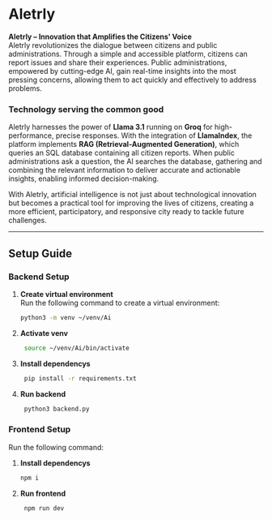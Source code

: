 # Aletrly

**Aletrly – Innovation that Amplifies the Citizens' Voice**  
Aletrly revolutionizes the dialogue between citizens and public administrations. Through a simple and accessible platform, citizens can report issues and share their experiences. Public administrations, empowered by cutting-edge AI, gain real-time insights into the most pressing concerns, allowing them to act quickly and effectively to address problems.

### Technology serving the common good  
Aletrly harnesses the power of **Llama 3.1** running on **Groq** for high-performance, precise responses. With the integration of **LlamaIndex**, the platform implements **RAG (Retrieval-Augmented Generation)**, which queries an SQL database containing all citizen reports. When public administrations ask a question, the AI searches the database, gathering and combining the relevant information to deliver accurate and actionable insights, enabling informed decision-making.

With Aletrly, artificial intelligence is not just about technological innovation but becomes a practical tool for improving the lives of citizens, creating a more efficient, participatory, and responsive city ready to tackle future challenges.

---

## Setup Guide

### Backend Setup

1. **Create virtual environment**  
   Run the following command to create a virtual environment:
   ```bash
   python3 -m venv ~/venv/Ai

2. **Activate venv**
   ```bash
	source ~/venv/Ai/bin/activate

3. **Install dependencys**
   ```bash
	pip install -r requirements.txt

4. **Run backend**
   ```bash
	python3 backend.py 


### Frontend Setup

   Run the following command:

1. **Install dependencys**  
   ```bash
   npm i

2. **Run frontend**
   ```bash
	npm run dev 
